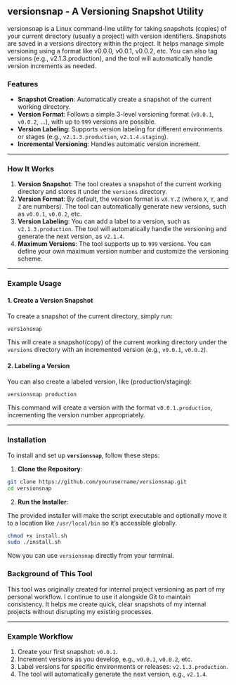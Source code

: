 ## versionsnap - A Versioning Snapshot Utility

versionsnap is a Linux command-line utility for taking snapshots (copies) of your current directory (usually a project) with version identifiers. Snapshots are saved in a versions directory within the project. It helps manage simple versioning using a format like v0.0.0, v0.0.1, v0.0.2, etc. You can also tag versions (e.g., v2.1.3.production), and the tool will automatically handle version increments as needed.


### Features

- **Snapshot Creation**: Automatically create a snapshot of the current working directory.
- **Version Format**: Follows a simple 3-level versioning format (`v0.0.1`, `v0.0.2`, ...), with up to `999` versions are possible.
- **Version Labeling**: Supports version labeling for different environments or stages (e.g., `v2.1.3.production`, `v2.1.4.staging`).
- **Incremental Versioning**: Handles automatic version increment.

---

### How It Works

1. **Version Snapshot**: The tool creates a snapshot of the current working directory and stores it under the `versions` directory.
2. **Version Format**: By default, the version format is `vX.Y.Z` (where `X`, `Y`, and `Z` are numbers). The tool can automatically generate new versions, such as `v0.0.1`, `v0.0.2`, etc.
3. **Version Labeling**: You can add a label to a version, such as `v2.1.3.production`. The tool will automatically handle the versioning and generate the next version, as `v2.1.4`.
4. **Maximum Versions**: The tool supports up to `999` versions. You can define your own maximum version number and customize the versioning scheme.

---

### Example Usage

#### 1. **Create a Version Snapshot**

To create a snapshot of the current directory, simply run:

```bash
versionsnap
```

This will create a snapshot(copy) of the current working directory under the `versions` directory with an incremented version (e.g., `v0.0.1`, `v0.0.2`).

#### 2. **Labeling a Version**

You can also create a labeled version, like (production/staging):

```bash
versionsnap production
```

This command will create a version with the format `v0.0.1.production`, incrementing the version number appropriately.

---

### Installation

To install and set up **`versionsnap`**, follow these steps:

1. **Clone the Repository**:

```bash
git clone https://github.com/yourusername/versionsnap.git
cd versionsnap
```

2. **Run the Installer**:

The provided installer will make the script executable and optionally move it to a location like `/usr/local/bin` so it’s accessible globally.

```bash
chmod +x install.sh
sudo ./install.sh
```

Now you can use `versionsnap` directly from your terminal.

### Background of This Tool

This tool was originally created for internal project versioning as part of my personal workflow. I continue to use it alongside Git to maintain consistency. It helps me create quick, clear snapshots of my internal projects without disrupting my existing processes.

---

### Example Workflow

1. Create your first snapshot: `v0.0.1`.
2. Increment versions as you develop, e.g., `v0.0.1`, `v0.0.2`, etc.
3. Label versions for specific environments or releases: `v2.1.3.production`.
4. The tool will automatically generate the next version, e.g., `v2.1.4`.

